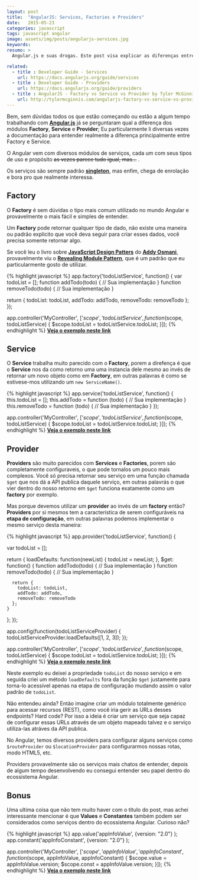 ```yaml
---
layout: post
title:  "AngularJS: Services, Factories e Providers"
date:   2015-05-23
categories: javascript
tags: javascript angular
image: assets/img/posts/angularjs-services.jpg
keywords:
resumo: >
  Angular.js e suas drogas. Este post visa explicar as diferenças entre os tipos distintos de serviços no Angular, sejam eles Services, Factories ou Providers.

related:
  - title : Developer Guide - Services
    url: https://docs.angularjs.org/guide/services
  - title : Developer Guide - Providers
    url: https://docs.angularjs.org/guide/providers
  - title : AngularJS - Factory vs Service vs Provider by Tyler McGinnis
    url: http://tylermcginnis.com/angularjs-factory-vs-service-vs-provider/
---
```

Bem, sem dúvidas todos os que estão começando ou estão a algum tempo trabalhando com **[Angular.js](https://angularjs.org/)** já se perguntaram qual a diferença dos módulos **Factory**, **Service** e **Provider**; Eu particularmente li diversas vezes a documentação para entender realmente a diferença principalmente entre Factory e Service.

O Angular vem com diversos módulos de serviços, cada um com seus tipos de uso e propósito <del>as vezes parece tudo igual, mas...</del> .

Os serviços são sempre padrão **[singleton](http://en.wikipedia.org/wiki/Singleton_pattern)**, mas enfim, chega de enrolação e bora pro que realmente interessa.

## Factory
O **Factory** é sem dúvidas o tipo mais comum utilizado no mundo Angular e provavelmente o mais fácil e simples de entender.

Um **Factory** pode retornar qualquer tipo de dado, não existe uma maneira ou padrão explicito que você deva seguir para criar esses dados, você precisa somente retornar algo.

Se você leu o livro sobre **[JavaScript Design Patters](http://shop.oreilly.com/product/0636920025832.do)** do **[Addy Osmani](https://twitter.com/addyosmani)**, provavelmente viu o **[Revealing Module Pattern](http://addyosmani.com/resources/essentialjsdesignpatterns/book/#revealingmodulepatternjavascript)**, que é um padrão que eu particularmente gosto de utilizar.

{% highlight javascript %}
app.factory('todoListService', function() {
  var todoList = [];
  function addTodo(todo) {
    // Sua implementação
  }
  function removeTodo(todo) {
    // Sua implementação
  }

  return {
    todoList: todoList,
    addTodo: addTodo,
    removeTodo: removeTodo
  };
});

app.controller('MyController', ['$scope', 'todoListService', function($scope, todoListService) {
  $scope.todoList = todoListService.todoList;
}]);
{% endhighlight %}
**[Veja o exemplo neste link](http://jsfiddle.net/ya1ewy78/)**

## Service
O **Service** trabalha muito parecido com o **Factory**, porem a direfença é que o **Service** nos da como retorno uma uma instancia dele mesmo ao invés de retornar um novo objeto como em **Factory**, em outras palavras é como se estivese-mos utilizando um `new ServiceName()`.

{% highlight javascript %}
app.service('todoListService', function() {
  this.todoList = [];
  this.addTodo = function (todo) {
    // Sua implementação
  }
  this.removeTodo = function (todo) {
    // Sua implementação
  }
});

app.controller('MyController', ['$scope', 'todoListService', function($scope, todoListService) {
  $scope.todoList = todoListService.todoList;
}]);
{% endhighlight %}
**[Veja o exemplo neste link](http://jsfiddle.net/L2dydeq5/)**

## Provider
**Providers** são muito parecidos com **Services** e **Factories**, porem são completamente configuraveis, o que pode tornalos um pouco mais complexos. Você só precisa retornar seu serviço em uma função chamada `$get` que nos dá a API publica daquele serviço, em outras palavrás o que vier dentro do nosso retorno em `$get` funciona exatamente como um **factory** por exemplo.

Mas porque devemos utilizar um **provider** ao invés de um **factory** então? **Providers** por si mesmos tem a caracteristica de serem configuráveis na **etapa de configuração**, em outras palavras podemos implementar o mesmo serviço desta maneira:

{% highlight javascript %}
app.provider('todoListService', function() {

  var todoList = [];

  return {
    loadDefaults: function(newList) {
      todoList = newList;
    },
    $get: function() {
      function addTodo(todo) {
        // Sua implementação
      }
      function removeTodo(todo) {
        // Sua implementação
      }

      return {
        todoList: todoList,
        addTodo: addTodo,
        removeTodo: removeTodo
      };
    }
  };
});

app.config(function(todoListServiceProvider) {
  todoListServiceProvider.loadDefaults([1, 2, 3]);
});

app.controller('MyController', ['$scope', 'todoListService', function($scope, todoListService) {
  $scope.todoList = todoListService.todoList;
}]);
{% endhighlight %}
**[Veja o exemplo neste link](http://jsfiddle.net/webjm28f/)**

Neste exemplo eu deixei a propriedade `todoList` do nosso serviço e em seguida criei um método `loadDefaults` fora da função `$get` justamente para torna-lo acessível apenas na etapa de configuração mudando assim o valor padrão de `todoList`.

Não entendeu ainda? Então imagine criar um módulo totalmente genérico para acessar recursos (REST), como você iria gerir as URLs desses endpoints? Hard code? Por isso a ideia é criar um serviço que seja capaz de configurar essas URLs através de um objeto mapeado talvez e o serviço utiliza-las atráves da API publica.

No Angular, temos diversos providers para configurar alguns serviços como `$routeProvider` ou `$locationProvider` para configurarmos nossas rotas, modo HTML5, etc.

Providers provavelmente são os serviços mais chatos de entender, depois de algum tempo desenvolvendo eu consegui entender seu papel dentro do ecossistema Angular.

## Bonus
Uma ultima coisa que não tem muito haver com o título do post, mas achei interessante mencionar é que **Values** e **Constantes** também podem ser considerados como serviços dentro do ecossistema Angular. Curioso não?

{% highlight javascript %}
app.value('appInfoValue', {version: "2.0"} );
app.constant('appInfoConstant', {version: "2.0"} );

app.controller('MyController', ['$scope', 'appInfoValue', 'appInfoConstant', function($scope, appInfoValue, appInfoConstant) {
  $scope.value = appInfoValue.version;
  $scope.const = appInfoValue.version;
}]);
{% endhighlight %}
**[Veja o exemplo neste link](http://jsfiddle.net/7p8h9qoa/)**